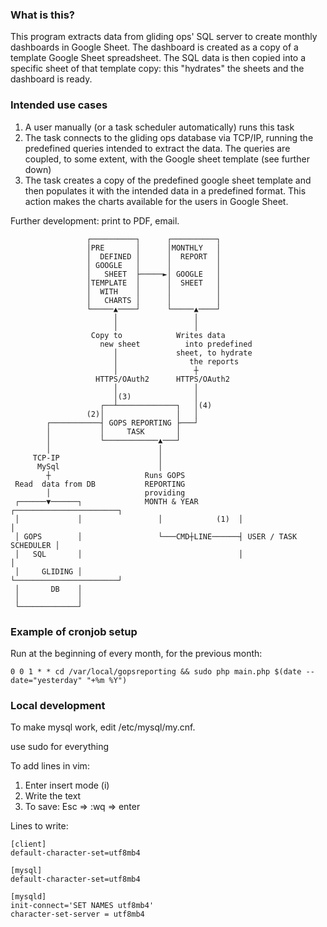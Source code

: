 ### What is this?
This program extracts data from gliding ops' SQL server to create monthly dashboards in Google Sheet.
The dashboard is created as a copy of a template Google Sheet spreadsheet. 
The SQL data is then copied into a specific sheet of that template copy: this "hydrates" the sheets and the dashboard is ready.

### Intended use cases

1. A user manually (or a task scheduler automatically) runs this task
2. The task connects to the gliding ops database via TCP/IP, running the predefined queries intended to extract the data. The queries are coupled, to some extent, with the Google sheet template (see further down)
3. The task creates a copy of the predefined google sheet template and then populates it with the intended data in a predefined format. This action makes the charts available for the users in Google Sheet.

Further development: print to PDF, email.
```
                 ┌──────────┐      ┌──────────┐
                 │PRE       │      │MONTHLY   │
                 │  DEFINED │      │  REPORT  │
                 │ GOOGLE   │      │          │
                 │   SHEET  ├─────►│ GOOGLE   │
                 │TEMPLATE  │      │  SHEET   │
                 │  WITH    │      │          │
                 │   CHARTS │      │          │
                 └─────▲────┘      └─────▲────┘
                       │                 │
                       │                 │
                  Copy to            Writes data
                    new sheet          into predefined
                       │             sheet, to hydrate
                       │                the reports
                       │                 ┼
                   HTTPS/OAuth2      HTTPS/OAuth2
                       │                 │
                       │(3)              │
                    ┌──┴─────────────┐   │(4)
                 (2)│                │   │
        ┌───────────┤ GOPS REPORTING ├───┘
        │           │     TASK       │
        │           └────────────▲───┘
        │                        │
     TCP-IP                      │
      MySql                      │
        ┼                     Runs GOPS
 Read  data from DB           REPORTING
        │                     providing
 ┌──────▼──────┐              MONTH & YEAR         ┌───────────────────────┐
 │             │                 │            (1)  │                       │
 │ GOPS        │                 └───CMD┼LINE──────┤ USER / TASK SCHEDULER │
 │   SQL       │                                   │                       │
 │     GLIDING │                                   └───────────────────────┘
 │       DB    │
 │             │
 └─────────────┘
```

### Example of cronjob setup
Run at the beginning of every month, for the previous month:
```
0 0 1 * * cd /var/local/gopsreporting && sudo php main.php $(date --date="yesterday" "+%m %Y")
```

### Local development

To make mysql work, edit /etc/mysql/my.cnf.

use sudo for everything

To add lines in vim:
1. Enter insert mode (i)
2. Write the text
3. To save: Esc => :wq => enter


Lines to write:

```
[client]
default-character-set=utf8mb4

[mysql]
default-character-set=utf8mb4

[mysqld]
init-connect='SET NAMES utf8mb4'
character-set-server = utf8mb4
```
